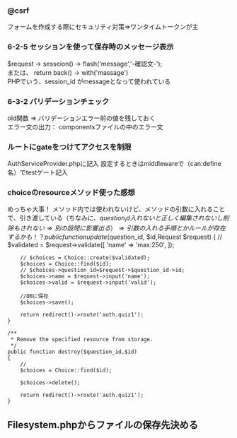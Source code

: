 ### @csrf
フォームを作成する際にセキュリティ対策⇒ワンタイムトークンが主


### 6-2-5  セッションを使って保存時のメッセージ表示
$request -> sesseion() -> flash('message','-確認文-');  
または、 return back() -> with('massage')  
PHPでいう、session_id がmessageとなって使われている  

### 6-3-2 バリデーションチェック
old関数 ⇒ バリデーションエラー前の値を残しておく  
エラー文の出力：<x-input-error> componentsファイルの中のエラー文


### ルートにgateをつけてアクセスを制限
AuthServiceProvider.phpに記入
設定するときはmiddlewareで（can:define名）でtestゲート記入

### choiceのresourceメソッド使った感想
めっちゃ大事！ メソッド内では使われないけど、メソッドの引数に入れることで、引き渡している（ちなみに、$question_id 入れないと正しく編集されないし削除もされない⇒別の設問に影響出る） ⇒ 引数の入れる手順とかルールが存在するかも！？
    public function update($question_id, $id,Request $request)
    {
        //
        $validated = $request->validate([
            'name' => 'max:250',
        ]);

        // $choices = Choice::create($validated);
        $choices = Choice::find($id);
        // $choices->question_id=$request->$question_id->id;
        $choices->name = $request->input('name');
        $choices->valid = $request->input('valid');

        //DBに保存
        $choices->save();

        return redirect()->route('auth.quiz1');
    }

    /**
     * Remove the specified resource from storage.
     */
    public function destroy($question_id,$id)
    {
        //
        $choices = Choice::find($id);

        $choices->delete();

        return redirect()->route('auth.quiz1');
    }

## Filesystem.phpからファイルの保存先決める

